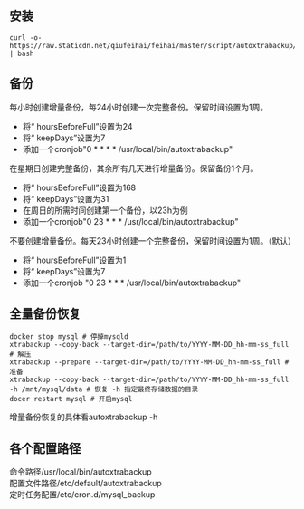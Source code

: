 安装
---------
```
curl -o- https://raw.staticdn.net/qiufeihai/feihai/master/script/autoxtrabackup/autoxtrabackup_install.sh | bash
```

备份
---------
每小时创建增量备份，每24小时创建一次完整备份。保留时间设置为1周。
  - 将“ hoursBeforeFull”设置为24  
  - 将“ keepDays”设置为7
  - 添加一个cronjob"0 * * * * /usr/local/bin/autoxtrabackup"

在星期日创建完整备份，其余所有几天进行增量备份。保留备份1个月。
  - 将“ hoursBeforeFull”设置为168
  - 将“ keepDays”设置为31
  - 在周日的所需时间创建第一个备份，以23h为例
  - 添加一个cronjob"0 23 * * * /usr/local/bin/autoxtrabackup"

不要创建增量备份。每天23小时创建一个完整备份，保留时间设置为1周。（默认）
  - 将“ hoursBeforeFull”设置为1
  - 将“ keepDays”设置为7
  - 添加一个cronjob "0 23 * * * /usr/local/bin/autoxtrabackup"


全量备份恢复
---------
```
docker stop mysql # 停掉mysqld
xtrabackup --copy-back --target-dir=/path/to/YYYY-MM-DD_hh-mm-ss_full # 解压
xtrabackup --prepare --target-dir=/path/to/YYYY-MM-DD_hh-mm-ss_full # 准备
xtrabackup --copy-back --target-dir=/path/to/YYYY-MM-DD_hh-mm-ss_full -h /mnt/mysql/data # 恢复 -h 指定最终存储数据的目录
docer restart mysql # 开启mysql
```
增量备份恢复的具体看autoxtrabackup -h

各个配置路径
---------
命令路径/usr/local/bin/autoxtrabackup  
配置文件路径/etc/default/autoxtrabackup  
定时任务配置/etc/cron.d/mysql_backup  
